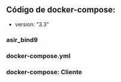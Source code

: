 ## Código de docker-compose:  

- version: "3.3"  

### asir_bind9  


### docker-compose.yml


### docker-compose: Cliente


### 
